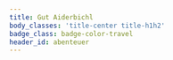 ```yaml
---
title: Gut Aiderbichl
body_classes: 'title-center title-h1h2'
badge_class: badge-color-travel
header_id: abenteuer
---
```


